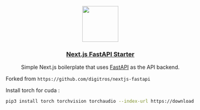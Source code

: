 <p align="center">
  <a href="https://nextjs-fastapi-starter.vercel.app/">
    <img src="https://assets.vercel.com/image/upload/v1588805858/repositories/vercel/logo.png" height="96">
    <h3 align="center">Next.js FastAPI Starter</h3>
  </a>
</p>

<p align="center">Simple Next.js boilerplate that uses <a href="https://fastapi.tiangolo.com/">FastAPI</a> as the API backend.</p>

Forked from `https://github.com/digitros/nextjs-fastapi`

Install torch for cuda :

```bash
pip3 install torch torchvision torchaudio --index-url https://download.pytorch.org/whl/cu118
```
